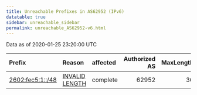 ```yaml
---
title: Unreachable Prefixes in AS62952 (IPv6)
datatable: true
sidebar: unreachable_sidebar
permalink: unreachable_AS62952-v6.html
---
```


Data as of 2020-01-25 23:20:00 UTC


<div class="datatable-begin"></div>

| Prefix                                                     | Reason                                                                                                     | affected   |   Authorized AS |   MaxLength | Anchor                           |   unreachable /48s |
|:-----------------------------------------------------------|:-----------------------------------------------------------------------------------------------------------|:-----------|----------------:|------------:|:---------------------------------|-------------------:|
| [2602:fec5:1::/48](https://stat.ripe.net/2602:fec5:1::/48) | [INVALID LENGTH](https://rpki-validator.ripe.net/announcement-preview?asn=AS62952&prefix=2602:fec5:1::/48) | complete   |           62952 |          36 | [ARIN](unreachable_ARIN-v6.html) |                  1 |

<div class="datatable-end"></div>